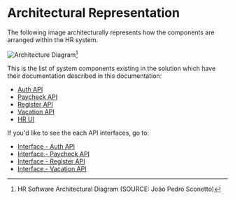 # Architectural Representation

The following image architecturally represents how the components are arranged
within the HR system.

![Architecture Diagram](../../assets/images/arch-v1.png)[^1]

This is the list of system components existing in the solution which have their
documentation described in this documentation:

- [Auth API](../../modules/auth-api)
- [Paycheck API](../../modules/api-paycheck)
- [Register API](../../modules/api-register)
- [Vacation API](../../modules/api-vacation)
- [HR UI](../../modules/front-register)

If you'd like to see the each API interfaces, go to:

- [Interface - Auth API](../../interfaces/api-auth)
- [Interface - Paycheck API](../../interfaces/api-paycheck)
- [Interface - Register API](../../interfaces/api-register)
- [Interface - Vacation API](../../interfaces/api-vacation)

[^1]: HR Software Architectural Diagram (SOURCE: João Pedro Sconetto)
